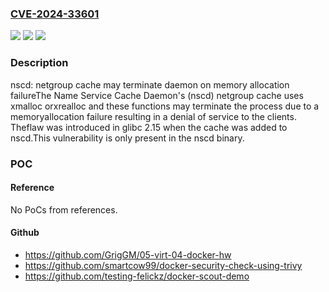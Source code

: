 ### [CVE-2024-33601](https://cve.mitre.org/cgi-bin/cvename.cgi?name=CVE-2024-33601)
![](https://img.shields.io/static/v1?label=Product&message=glibc&color=blue)
![](https://img.shields.io/static/v1?label=Version&message=2.15%3C%202.40%20&color=brighgreen)
![](https://img.shields.io/static/v1?label=Vulnerability&message=CWE-617%20Reachable%20Assertion&color=brighgreen)

### Description

nscd: netgroup cache may terminate daemon on memory allocation failureThe Name Service Cache Daemon's (nscd) netgroup cache uses xmalloc orxrealloc and these functions may terminate the process due to a memoryallocation failure resulting in a denial of service to the clients.  Theflaw was introduced in glibc 2.15 when the cache was added to nscd.This vulnerability is only present in the nscd binary.

### POC

#### Reference
No PoCs from references.

#### Github
- https://github.com/GrigGM/05-virt-04-docker-hw
- https://github.com/smartcow99/docker-security-check-using-trivy
- https://github.com/testing-felickz/docker-scout-demo

